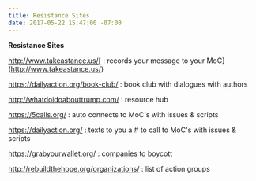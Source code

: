 ```yaml
---
title: Resistance Sites
date: 2017-05-22 15:47:00 -07:00
---
```


**Resistance Sites**

http://www.takeastance.us/[ : records your message to your MoC](http://www.takeastance.us/)

https://dailyaction.org/book-club/ : book club with dialogues with authors

http://whatdoidoabouttrump.com/ : resource hub

https://5calls.org/ : auto connects to MoC's with issues & scripts

https://dailyaction.org/ : texts to you a # to call to MoC's with issues & scripts 

https://grabyourwallet.org/ : companies to boycott

http://rebuildthehope.org/organizations/ : list of action groups

